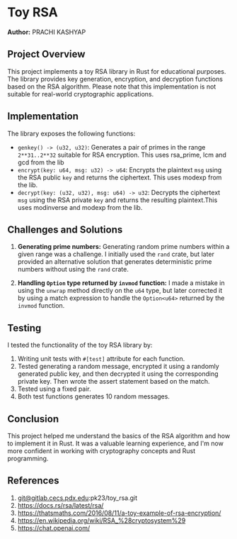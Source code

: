 # Toy RSA

**Author:** PRACHI KASHYAP

## Project Overview

This project implements a toy RSA library in Rust for educational purposes. The library provides key generation, encryption, and decryption functions based on the RSA algorithm. Please note that this implementation is not suitable for real-world cryptographic applications.

## Implementation

The library exposes the following functions:

- `genkey() -> (u32, u32)`: Generates a pair of primes in the range `2**31..2**32` suitable for RSA encryption. This uses rsa_prime, lcm and gcd from the lib
- `encrypt(key: u64, msg: u32) -> u64`: Encrypts the plaintext `msg` using the RSA public `key` and returns the ciphertext. This uses modexp from the lib.
- `decrypt(key: (u32, u32), msg: u64) -> u32`: Decrypts the ciphertext `msg` using the RSA private `key` and returns the resulting plaintext.This uses modinverse and modexp from the lib.

## Challenges and Solutions

1. **Generating prime numbers:** Generating random prime numbers within a given range was a challenge. I initially used the `rand` crate, but later provided an alternative solution that generates deterministic prime numbers without using the `rand` crate.

2. **Handling `Option` type returned by `invmod` function:** I made a mistake in using the `unwrap` method directly on the `u64` type, but later corrected it by using a match expression to handle the `Option<u64>` returned by the `invmod` function.

## Testing

I tested the functionality of the toy RSA library by:

1. Writing unit tests with `#[test]` attribute for each function.
2. Tested generating a random message, encrypted it using a randomly generated public key, and then decrypted it using the corresponding private key. Then wrote the assert statement based on the match.
3. Tested using a fixed pair.
4. Both test functions generates 10 random messages.

## Conclusion

This project helped me understand the basics of the RSA algorithm and how to implement it in Rust. It was a valuable learning experience, and I'm now more confident in working with cryptography concepts and Rust programming.

## References

1. git@gitlab.cecs.pdx.edu:pk23/toy_rsa.git
2. https://docs.rs/rsa/latest/rsa/
3. https://thatsmaths.com/2016/08/11/a-toy-example-of-rsa-encryption/
4. https://en.wikipedia.org/wiki/RSA_%28cryptosystem%29
5. https://chat.openai.com/
